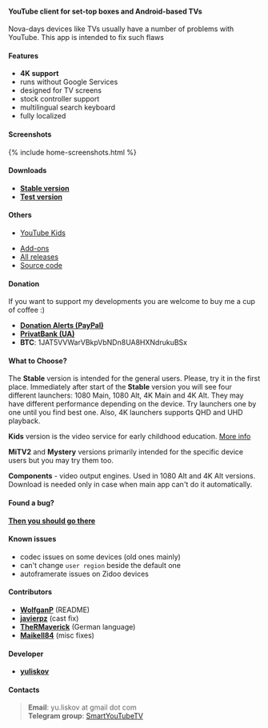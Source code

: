 #### YouTube client for set-top boxes and Android-based TVs

Nova-days devices like TVs usually have a number of problems with YouTube. This app is intended to fix such flaws

#### Features
- **4K support**
- runs without Google Services
- designed for TV screens
- stock controller support
- multilingual search keyboard
- fully localized

#### Screenshots
{% include home-screenshots.html %}

#### Downloads
- **[Stable version]({{site.binaries.unified}})**   
- **[Test version]({{site.binaries.unified_test}})**   

#### Others
- [YouTube Kids]({{site.binaries.kids}})  
<!-- - [LIVE version]({{site.binaries.Live}})   -->
<!-- - [MiTV2 version]({{site.binaries.MiTV2}})   -->
<!-- - [MysteryTV version]({{site.binaries.MiTV2}})   -->
- [Add-ons]({{site.xwalk_libs}})
- [All releases](https://github.com/yuliskov/SmartYouTubeTV/releases)  
- [Source code](https://github.com/yuliskov/SmartYouTubeTV)  

#### Donation
If you want to support my developments you are welcome to buy me a cup of coffee :)
 * [__Donation Alerts (PayPal)__]({{site.donation_paypal}})
 * [__PrivatBank (UA)__]({{site.donation_privatbank}})
 * __BTC__: 1JAT5VVWarVBkpVbNDn8UA8HXNdrukuBSx

#### What to Choose?
The **Stable** version is intended for the general users. Please, try it in the first place. 
Immediately after start of the **Stable** version you will see four different launchers: 1080 Main, 1080 Alt, 4K Main and 4K Alt. They may have different performance depending on the device. Try launchers one by one until you find best one. Also, 4K launchers supports QHD and UHD playback.

**Kids** version is the video service for early childhood education. [More info](https://kids.youtube.com)

<!-- **LIVE** version - watch TV channels on your device. Not available in most countries. [More info](https://tv.youtube.com) -->

**MiTV2** and **Mystery** versions primarily intended for the specific device users but you may try them too.

**Components** - video output engines. Used in 1080 Alt and 4K Alt versions. Download is needed only in case when main app can't do it automatically.

#### Found a bug?
__[Then you should go there](https://github.com/yuliskov/SmartYouTubeTV/issues)__

#### Known issues
<!-- - `voice search` not supported -->
- codec issues on some devices (old ones mainly)
- can't change `user region` beside the default one
- autoframerate issues on Zidoo devices

#### Contributors
 * __[WolfganP](https://github.com/WolfganP)__ (README)
 * __[javierpz](https://github.com/javierpz)__ (cast fix)
 * __[TheRMaverick](https://github.com/TheRMaverick)__ (German language)
 * __[Maikell84](https://github.com/Maikell84)__ (misc fixes)

#### Developer
- **[yuliskov](https://github.com/yuliskov)**

#### Contacts
> __Email__: yu.liskov at gmail dot com  
> __Telegram group__: [SmartYouTubeTV](http://t.me/SmartYouTubeTV)